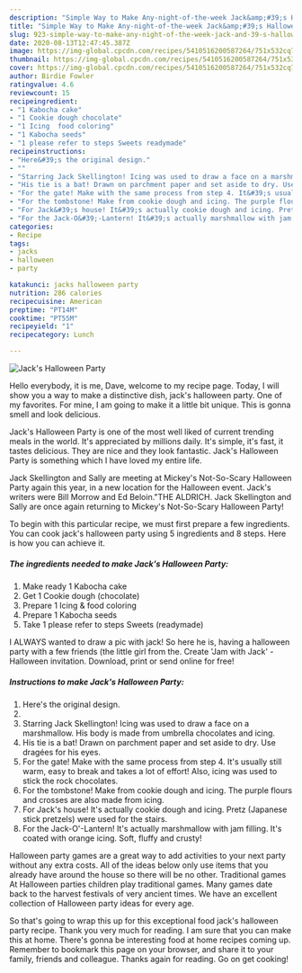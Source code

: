 ```yaml
---
description: "Simple Way to Make Any-night-of-the-week Jack&amp;#39;s Halloween Party"
title: "Simple Way to Make Any-night-of-the-week Jack&amp;#39;s Halloween Party"
slug: 923-simple-way-to-make-any-night-of-the-week-jack-and-39-s-halloween-party
date: 2020-08-13T12:47:45.387Z
image: https://img-global.cpcdn.com/recipes/5410516200587264/751x532cq70/jacks-halloween-party-recipe-main-photo.jpg
thumbnail: https://img-global.cpcdn.com/recipes/5410516200587264/751x532cq70/jacks-halloween-party-recipe-main-photo.jpg
cover: https://img-global.cpcdn.com/recipes/5410516200587264/751x532cq70/jacks-halloween-party-recipe-main-photo.jpg
author: Birdie Fowler
ratingvalue: 4.6
reviewcount: 15
recipeingredient:
- "1 Kabocha cake"
- "1 Cookie dough chocolate"
- "1 Icing  food coloring"
- "1 Kabocha seeds"
- "1 please refer to steps Sweets readymade"
recipeinstructions:
- "Here&#39;s the original design."
- ""
- "Starring Jack Skellington! Icing was used to draw a face on a marshmallow. His body is made from umbrella chocolates and icing."
- "His tie is a bat! Drawn on parchment paper and set aside to dry. Use dragées for his eyes."
- "For the gate! Make with the same process from step 4. It&#39;s usually still warm, easy to break and takes a lot of effort! Also, icing was used to stick the rock chocolates."
- "For the tombstone! Make from cookie dough and icing. The purple flours and crosses are also made from icing."
- "For Jack&#39;s house! It&#39;s actually cookie dough and icing. Pretz (Japanese stick pretzels) were used for the stairs."
- "For the Jack-O&#39;-Lantern! It&#39;s actually marshmallow with jam filling. It&#39;s coated with orange icing. Soft, fluffy and crusty!"
categories:
- Recipe
tags:
- jacks
- halloween
- party

katakunci: jacks halloween party 
nutrition: 286 calories
recipecuisine: American
preptime: "PT14M"
cooktime: "PT55M"
recipeyield: "1"
recipecategory: Lunch

---
```



![Jack&#39;s Halloween Party](https://img-global.cpcdn.com/recipes/5410516200587264/751x532cq70/jacks-halloween-party-recipe-main-photo.jpg)

Hello everybody, it is me, Dave, welcome to my recipe page. Today, I will show you a way to make a distinctive dish, jack&#39;s halloween party. One of my favorites. For mine, I am going to make it a little bit unique. This is gonna smell and look delicious.

Jack&#39;s Halloween Party is one of the most well liked of current trending meals in the world. It's appreciated by millions daily. It's simple, it's fast, it tastes delicious. They are nice and they look fantastic. Jack&#39;s Halloween Party is something which I have loved my entire life.

Jack Skellington and Sally are meeting at Mickey&#39;s Not-So-Scary Halloween Party again this year, in a new location for the Halloween event. Jack&#39;s writers were Bill Morrow and Ed Beloin.&#34;THE ALDRICH. Jack Skellington and Sally are once again returning to Mickey&#39;s Not-So-Scary Halloween Party!


To begin with this particular recipe, we must first prepare a few ingredients. You can cook jack&#39;s halloween party using 5 ingredients and 8 steps. Here is how you can achieve it.

<!--inarticleads1-->

##### The ingredients needed to make Jack&#39;s Halloween Party:

1. Make ready 1 Kabocha cake
1. Get 1 Cookie dough (chocolate)
1. Prepare 1 Icing &amp; food coloring
1. Prepare 1 Kabocha seeds
1. Take 1 please refer to steps Sweets (readymade)


I ALWAYS wanted to draw a pic with jack! So here he is, having a halloween party with a few friends (the little girl from the. Create &#39;Jam with Jack&#39; - Halloween invitation. Download, print or send online for free! 

<!--inarticleads2-->

##### Instructions to make Jack&#39;s Halloween Party:

1. Here&#39;s the original design.
1. 
1. Starring Jack Skellington! Icing was used to draw a face on a marshmallow. His body is made from umbrella chocolates and icing.
1. His tie is a bat! Drawn on parchment paper and set aside to dry. Use dragées for his eyes.
1. For the gate! Make with the same process from step 4. It&#39;s usually still warm, easy to break and takes a lot of effort! Also, icing was used to stick the rock chocolates.
1. For the tombstone! Make from cookie dough and icing. The purple flours and crosses are also made from icing.
1. For Jack&#39;s house! It&#39;s actually cookie dough and icing. Pretz (Japanese stick pretzels) were used for the stairs.
1. For the Jack-O&#39;-Lantern! It&#39;s actually marshmallow with jam filling. It&#39;s coated with orange icing. Soft, fluffy and crusty!


Halloween party games are a great way to add activities to your next party without any extra costs. All of the ideas below only use items that you already have around the house so there will be no other. Traditional games At Halloween parties children play traditional games. Many games date back to the harvest festivals of very ancient times. We have an excellent collection of Halloween party ideas for every age. 

So that's going to wrap this up for this exceptional food jack&#39;s halloween party recipe. Thank you very much for reading. I am sure that you can make this at home. There's gonna be interesting food at home recipes coming up. Remember to bookmark this page on your browser, and share it to your family, friends and colleague. Thanks again for reading. Go on get cooking!
